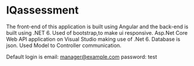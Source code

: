 # IQassessment

The front-end of this application is built using Angular and the back-end is built using .NET 6. 
Used of bootstrap,to make ui responsive. 
Asp.Net Core Web API application on Visual Studio making use of .Net 6. 
Database is json.
Used Model to Controller communication.

Default login is email: manager@example.com password: test
